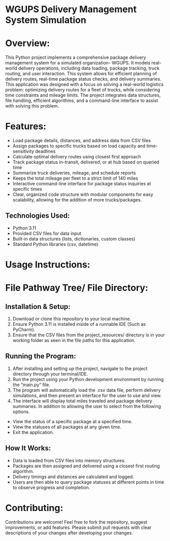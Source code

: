 # WGUPS Delivery Management System Simulation
# Overview:
This Python project implements a comprehensive package delivery management system for a simulated organization- WGUPS. It models real-world delivery operations, including data loading, package tracking, truck routing, and user interaction. This system allows for efficient planning of delivery routes, real-time package status checks, and delivery summaries. This application was designed with a focus on solving a real-world logistics problem: optimizing delivery routes for a fleet of trucks, while considering time constraints and mileage limits. The project integrates data structures, file handling, efficient algorithms, and a command-line interface to assist with solving this problem.
# Features:
-	Load package details, distances, and address data from CSV files
-	Assign packages to specific trucks based on load capacity and time-sensitivity deadlines
-	Calculate optimal delivery routes using closest first approach
-	Track package status in-transit, delivered, or at hub based on queried time
-	Summarize truck deliveries, mileage, and schedule reports
-	Keeps the total mileage per fleet to a strict limit of 140 miles
-	Interactive command-line interface for package status inquiries at specific times
-	Clear, organized code structure with modular components for easy scalability, allowing for the addition of more trucks/packages.
## Technologies Used:
-	Python 3.11
-	Provided CSV files for data input
-	Built-in data structures (lists, dictionaries, custom classes)
-	Standard Python libraries (csv, datetime)

# Usage Instructions:

# File Pathway Tree/ File Directory:

## Installation & Setup:
1.	Download or clone this repository to your local machine.
2.	Ensure Python 3.11 is installed inside of a runnable IDE (Such as PyCharm).
3.	Ensure that the CSV files from the project_resources/ directory is in your working folder as seen in the file paths for this application.
## Running the Program:
1.	After installing and setting up the project, navigate to the project directory through your terminal/IDE.
2.	Run the project using your Python development environment by running the “main.py” file.
3.	The program will automatically load the .csv data file, perform delivery simulations, and then present an interface for the user to use and view.
4.	The interface will display total miles traveled and package delivery summaries. In addition to allowing the user to select from the following options.
-	View the status of a specific package at a specified time.
-	View the statuses of all packages at any given time.
-	Exit the application.
## How It Works:
-	Data is loaded from CSV files into memory structures.
-	Packages are then assigned and delivered using a closest first routing algorithm.
-	Delivery timings and distances are calculated and logged.
-	Users are then able to query package statuses at different points in time to observe progress and completion.
# Contributing:
Contributions are welcome! Feel free to fork the repository, suggest improvements, or add features. Please submit pull requests with clear descriptions of your changes after developing your changes.

